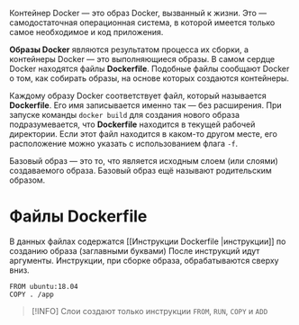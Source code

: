 Контейнер Docker — это образ Docker, вызванный к жизни. Это — самодостаточная операционная система, в которой имеется только самое необходимое и код приложения.  

**Образы Docker** являются результатом процесса их сборки, а контейнеры Docker — это выполняющиеся образы. В самом сердце Docker находятся файлы **Dockerfile**. Подобные файлы сообщают Docker о том, как собирать образы, на основе которых создаются контейнеры.

Каждому образу Docker соответствует файл, который называется **Dockerfile**. Его имя записывается именно так — без расширения. При запуске команды `docker build` для создания нового образа подразумевается, что **Dockerfile** находится в текущей рабочей директории. Если этот файл находится в каком-то другом месте, его расположение можно указать с использованием флага `-f`.

Базовый образ — это то, что является исходным слоем (или слоями) создаваемого образа. Базовый образ ещё называют родительским образом.
# Файлы Dockerfile
В данных файлах содержатся [[Инструкции Dockerfile |инструкции]] по созданию образа (заглавными буквами)
После инструкций идут аргументы. Инструкции, при сборке образа, обрабатываются сверху вниз.
```
FROM ubuntu:18.04 
COPY . /app
```

>[!INFO] Слои создают только инструкции `FROM`, `RUN`, `COPY` и `ADD`


